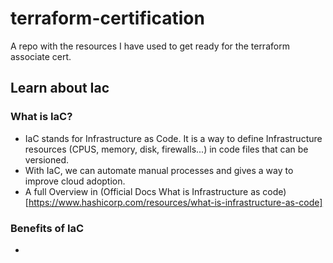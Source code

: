 # terraform-certification
A repo with the resources I have used to get ready for the terraform associate cert. 

## Learn about Iac
### What is IaC?
- IaC stands for Infrastructure as Code. It is a way to define Infrastructure resources (CPUS, memory, disk, firewalls...) in code files that can be versioned. 
- With IaC, we can automate manual processes and gives a way to improve cloud adoption. 
- A full Overview in (Official Docs What is Infrastructure as code)[https://www.hashicorp.com/resources/what-is-infrastructure-as-code]

### Benefits of IaC
- 
